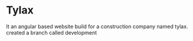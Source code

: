 # Tylax
It an angular based website build for a construction company named tylax.
created a branch called development
